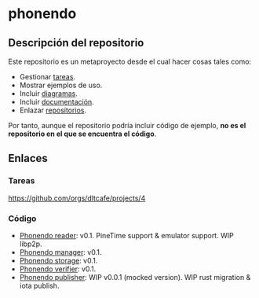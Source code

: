 # phonendo

## Descripción del repositorio

Este repositorio es un metaproyecto desde el cual hacer cosas tales como:

* Gestionar [tareas](https://github.com/orgs/dltcafe/projects/4).
* Mostrar ejemplos de uso.
* Incluir [diagramas](https://github.com/dltcafe/phonendo/tree/main/diagramas).
* Incluir [documentación](https://github.com/dltcafe/phonendo/tree/main/documentacion).
* Enlazar [repositorios](https://github.com/dltcafe/phonendo#c%C3%B3digo).

Por tanto, aunque el repositorio podría incluir código de ejemplo, **no es el repositorio en el que se encuentra el código**.

## Enlaces

### Tareas

https://github.com/orgs/dltcafe/projects/4

### Código

* [Phonendo reader](https://github.com/dltcafe/phonendo_reader): v0.1. PineTime support & emulator support. WIP libp2p.
* [Phonendo manager](https://github.com/dltcafe/phonendo_manager): v0.1.
* [Phonendo storage](https://github.com/dltcafe/phonendo_storage): v0.1.
* [Phonendo verifier](https://github.com/dltcafe/phonendo_verifier): v0.1.
* [Phonendo publisher](https://github.com/dltcafe/phonendo_publisher): WIP v0.0.1 (mocked version). WIP rust migration & iota publish.

